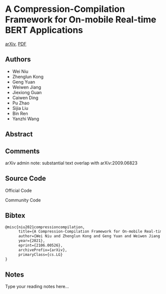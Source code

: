 
# A Compression-Compilation Framework for On-mobile Real-time BERT Applications

[arXiv](https://arxiv.org/abs/2106.0526), [PDF](https://arxiv.org/pdf/2106.0526.pdf)

## Authors

- Wei Niu
- Zhenglun Kong
- Geng Yuan
- Weiwen Jiang
- Jiexiong Guan
- Caiwen Ding
- Pu Zhao
- Sijia Liu
- Bin Ren
- Yanzhi Wang

## Abstract



## Comments

arXiv admin note: substantial text overlap with arXiv:2009.06823

## Source Code

Official Code



Community Code



## Bibtex

```tex
@misc{niu2021compressioncompilation,
      title={A Compression-Compilation Framework for On-mobile Real-time BERT Applications}, 
      author={Wei Niu and Zhenglun Kong and Geng Yuan and Weiwen Jiang and Jiexiong Guan and Caiwen Ding and Pu Zhao and Sijia Liu and Bin Ren and Yanzhi Wang},
      year={2021},
      eprint={2106.00526},
      archivePrefix={arXiv},
      primaryClass={cs.LG}
}
```

## Notes

Type your reading notes here...

